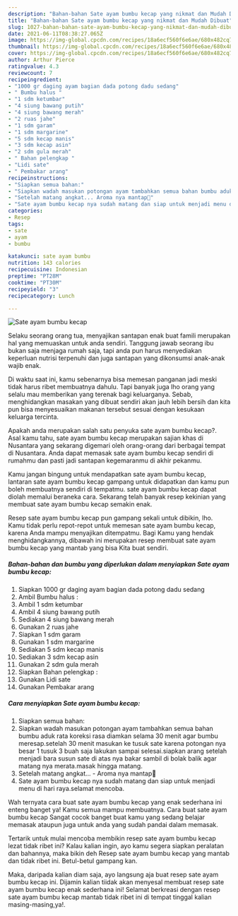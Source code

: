 ```yaml
---
description: "Bahan-bahan Sate ayam bumbu kecap yang nikmat dan Mudah Dibuat"
title: "Bahan-bahan Sate ayam bumbu kecap yang nikmat dan Mudah Dibuat"
slug: 1027-bahan-bahan-sate-ayam-bumbu-kecap-yang-nikmat-dan-mudah-dibuat
date: 2021-06-11T08:38:27.065Z
image: https://img-global.cpcdn.com/recipes/18a6ecf560f6e6ae/680x482cq70/sate-ayam-bumbu-kecap-foto-resep-utama.jpg
thumbnail: https://img-global.cpcdn.com/recipes/18a6ecf560f6e6ae/680x482cq70/sate-ayam-bumbu-kecap-foto-resep-utama.jpg
cover: https://img-global.cpcdn.com/recipes/18a6ecf560f6e6ae/680x482cq70/sate-ayam-bumbu-kecap-foto-resep-utama.jpg
author: Arthur Pierce
ratingvalue: 4.3
reviewcount: 7
recipeingredient:
- "1000 gr daging ayam bagian dada potong dadu sedang"
- " Bumbu halus "
- "1 sdm ketumbar"
- "4 siung bawang putih"
- "4 siung bawang merah"
- "2 ruas jahe"
- "1 sdm garam"
- "1 sdm margarine"
- "5 sdm kecap manis"
- "3 sdm kecap asin"
- "2 sdm gula merah"
- " Bahan pelengkap "
- "Lidi sate"
- " Pembakar arang"
recipeinstructions:
- "Siapkan semua bahan:"
- "Siapkan wadah masukan potongan ayam tambahkan semua bahan bumbu aduk rata koreksi rasa diamkan selama 30 menit agar bumbu meresap.setelah 30 menit masukan ke tusuk sate karena potongan nya besar 1 tusuk 3 buah saja lakukan sampai selesai.siapkan arang setelah menjadi bara susun sate di atas nya bakar sambil di bolak balik agar matang nya merata.masak hingga matang."
- "Setelah matang angkat... Aroma nya mantap🤭"
- "Sate ayam bumbu kecap nya sudah matang dan siap untuk menjadi menu di hari raya.selamat mencoba."
categories:
- Resep
tags:
- sate
- ayam
- bumbu

katakunci: sate ayam bumbu 
nutrition: 143 calories
recipecuisine: Indonesian
preptime: "PT28M"
cooktime: "PT30M"
recipeyield: "3"
recipecategory: Lunch

---
```



![Sate ayam bumbu kecap](https://img-global.cpcdn.com/recipes/18a6ecf560f6e6ae/680x482cq70/sate-ayam-bumbu-kecap-foto-resep-utama.jpg)

Selaku seorang orang tua, menyajikan santapan enak buat famili merupakan hal yang memuaskan untuk anda sendiri. Tanggung jawab seorang ibu bukan saja menjaga rumah saja, tapi anda pun harus menyediakan keperluan nutrisi terpenuhi dan juga santapan yang dikonsumsi anak-anak wajib enak.

Di waktu  saat ini, kamu sebenarnya bisa memesan panganan jadi meski tidak harus ribet membuatnya dahulu. Tapi banyak juga lho orang yang selalu mau memberikan yang terenak bagi keluarganya. Sebab, menghidangkan masakan yang dibuat sendiri akan jauh lebih bersih dan kita pun bisa menyesuaikan makanan tersebut sesuai dengan kesukaan keluarga tercinta. 



Apakah anda merupakan salah satu penyuka sate ayam bumbu kecap?. Asal kamu tahu, sate ayam bumbu kecap merupakan sajian khas di Nusantara yang sekarang digemari oleh orang-orang dari berbagai tempat di Nusantara. Anda dapat memasak sate ayam bumbu kecap sendiri di rumahmu dan pasti jadi santapan kegemaranmu di akhir pekanmu.

Kamu jangan bingung untuk mendapatkan sate ayam bumbu kecap, lantaran sate ayam bumbu kecap gampang untuk didapatkan dan kamu pun boleh membuatnya sendiri di tempatmu. sate ayam bumbu kecap dapat diolah memalui beraneka cara. Sekarang telah banyak resep kekinian yang membuat sate ayam bumbu kecap semakin enak.

Resep sate ayam bumbu kecap pun gampang sekali untuk dibikin, lho. Kamu tidak perlu repot-repot untuk memesan sate ayam bumbu kecap, karena Anda mampu menyajikan ditempatmu. Bagi Kamu yang hendak menghidangkannya, dibawah ini merupakan resep membuat sate ayam bumbu kecap yang mantab yang bisa Kita buat sendiri.

<!--inarticleads1-->

##### Bahan-bahan dan bumbu yang diperlukan dalam menyiapkan Sate ayam bumbu kecap:

1. Siapkan 1000 gr daging ayam bagian dada potong dadu sedang
1. Ambil  Bumbu halus :
1. Ambil 1 sdm ketumbar
1. Ambil 4 siung bawang putih
1. Sediakan 4 siung bawang merah
1. Gunakan 2 ruas jahe
1. Siapkan 1 sdm garam
1. Gunakan 1 sdm margarine
1. Sediakan 5 sdm kecap manis
1. Sediakan 3 sdm kecap asin
1. Gunakan 2 sdm gula merah
1. Siapkan  Bahan pelengkap :
1. Gunakan Lidi sate
1. Gunakan  Pembakar arang




<!--inarticleads2-->

##### Cara menyiapkan Sate ayam bumbu kecap:

1. Siapkan semua bahan:
1. Siapkan wadah masukan potongan ayam tambahkan semua bahan bumbu aduk rata koreksi rasa diamkan selama 30 menit agar bumbu meresap.setelah 30 menit masukan ke tusuk sate karena potongan nya besar 1 tusuk 3 buah saja lakukan sampai selesai.siapkan arang setelah menjadi bara susun sate di atas nya bakar sambil di bolak balik agar matang nya merata.masak hingga matang.
1. Setelah matang angkat... - Aroma nya mantap🤭
1. Sate ayam bumbu kecap nya sudah matang dan siap untuk menjadi menu di hari raya.selamat mencoba.




Wah ternyata cara buat sate ayam bumbu kecap yang enak sederhana ini enteng banget ya! Kamu semua mampu membuatnya. Cara buat sate ayam bumbu kecap Sangat cocok banget buat kamu yang sedang belajar memasak ataupun juga untuk anda yang sudah pandai dalam memasak.

Tertarik untuk mulai mencoba membikin resep sate ayam bumbu kecap lezat tidak ribet ini? Kalau kalian ingin, ayo kamu segera siapkan peralatan dan bahannya, maka bikin deh Resep sate ayam bumbu kecap yang mantab dan tidak ribet ini. Betul-betul gampang kan. 

Maka, daripada kalian diam saja, ayo langsung aja buat resep sate ayam bumbu kecap ini. Dijamin kalian tiidak akan menyesal membuat resep sate ayam bumbu kecap enak sederhana ini! Selamat berkreasi dengan resep sate ayam bumbu kecap mantab tidak ribet ini di tempat tinggal kalian masing-masing,ya!.

